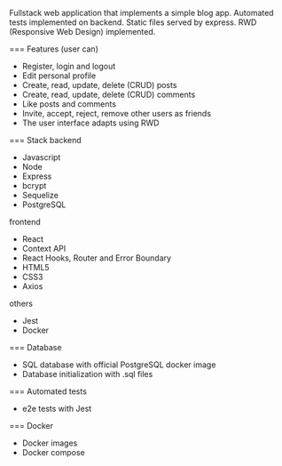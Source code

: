 Fullstack web application that implements a simple blog app.
Automated tests implemented on backend.
Static files served by express.
RWD (Responsive Web Design) implemented.

=== Features (user can)
- Register, login and logout
- Edit personal profile
- Create, read, update, delete (CRUD) posts
- Create, read, update, delete (CRUD) comments
- Like posts and comments
- Invite, accept, reject, remove other users as friends
- The user interface adapts using RWD

=== Stack
backend
- Javascript
- Node
- Express
- bcrypt
- Sequelize
- PostgreSQL

frontend
- React
- Context API
- React Hooks, Router and Error Boundary
- HTML5
- CSS3
- Axios

others
- Jest
- Docker

=== Database
- SQL database with official PostgreSQL docker image
- Database initialization with .sql files

=== Automated tests
- e2e tests with Jest

=== Docker
- Docker images
- Docker compose